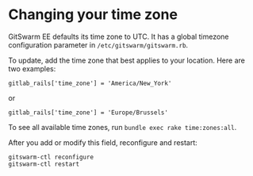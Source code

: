 # Changing your time zone

GitSwarm EE defaults its time zone to UTC. It has a global timezone
configuration parameter in `/etc/gitswarm/gitswarm.rb`.

To update, add the time zone that best applies to your location. Here are
two examples:
```
gitlab_rails['time_zone'] = 'America/New_York'
```
or
```
gitlab_rails['time_zone'] = 'Europe/Brussels'
```

To see all available time zones, run `bundle exec rake time:zones:all`.

After you add or modify this field, reconfigure and restart:
```
gitswarm-ctl reconfigure
gitswarm-ctl restart
```
